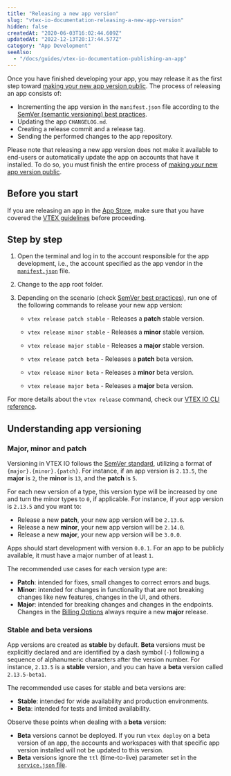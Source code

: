 ```yaml
---
title: "Releasing a new app version"
slug: "vtex-io-documentation-releasing-a-new-app-version"
hidden: false
createdAt: "2020-06-03T16:02:44.609Z"
updatedAt: "2022-12-13T20:17:44.577Z"
category: "App Development"
seeAlso:
  - "/docs/guides/vtex-io-documentation-publishing-an-app"
---
```


Once you have finished developing your app, you may release it as the first step toward [making your new app version public](https://developers.vtex.com/docs/guides/vtex-io-documentation-making-your-new-app-version-publicly-available). The process of releasing an app consists of:

- Incrementing the app version in the `manifest.json` file according to the [SemVer (semantic versioning) best practices](https://semver.org/).
- Updating the app `CHANGELOG.md`.
- Creating a release commit and a release tag.
- Sending the performed changes to the app repository.

Please note that releasing a new app version does not make it available to end-users or automatically update the app on accounts that have it installed. To do so, you must finish the entire process of [making your new app version public](https://developers.vtex.com/docs/guides/vtex-io-documentation-making-your-new-app-version-publicly-available).

## Before you start

If you are releasing an app in the [App Store](https://apps.vtex.com/), make sure that you have covered the [VTEX guidelines](https://developers.vtex.com/docs/guides/vtex-io-documentation-homologation-requirements-for-vtex-app-store) before proceeding.

## Step by step

1. Open the terminal and log in to the account responsible for the app development, i.e., the account specified as the app vendor in the [`manifest.json`](https://developers.vtex.com/docs/guides/vtex-io-documentation-manifest) file.
2. Change to the app root folder.
3. Depending on the scenario (check [SemVer best practices](https://semver.org/)), run one of the following commands to release your new app version:

   - `vtex release patch stable` - Releases a **patch** stable version.
   - `vtex release minor stable` - Releases a **minor** stable version.
   - `vtex release major stable` - Releases a **major** stable version.

   - `vtex release patch beta` - Releases a **patch** beta version.
   - `vtex release minor beta` - Releases a **minor** beta version.
   - `vtex release major beta` - Releases a **major** beta version.

For more details about the `vtex release` command, check our [VTEX IO CLI reference](https://developers.vtex.com/docs/guides/vtex-io-documentation-vtex-io-cli-command-reference#release).

## Understanding app versioning

### Major, minor and patch

Versioning in VTEX IO follows the [SemVer standard](https://semver.org/), utilizing a format of `{major}.{minor}.{patch}`. For instance, if an app version is `2.13.5`, the **major** is `2`, the **minor** is `13`, and the **patch** is `5`.

For each new version of a type, this version type will be increased by one and turn the minor types to `0`, if applicable. For instance, if your app version is `2.13.5` and you want to:

- Release a new **patch**, your new app version will be `2.13.6`.
- Release a new **minor**, your new app version will be `2.14.0`.
- Release a new **major**, your new app version will be `3.0.0`.

Apps should start development with version `0.0.1`. For an app to be publicly available, it must have a major number of at least `1`.

The recommended use cases for each version type are:

- **Patch**: intended for fixes, small changes to correct errors and bugs.
- **Minor**: intended for changes in functionality that are not breaking changes like new features, changes in the UI, and others.
- **Major**: intended for breaking changes and changes in the endpoints. Changes in the [Billing Options](https://developers.vtex.com/docs/guides/vtex-io-documentation-billing-options) always require a new **major** release.

### Stable and beta versions

App versions are created as **stable** by default. **Beta** versions must be explicitly declared and are identified by a dash symbol (`-`) following a sequence of alphanumeric characters after the version number. For instance, `2.13.5` is a **stable** version, and you can have a **beta** version called `2.13.5-beta1`.

The recommended use cases for stable and beta versions are:

- **Stable**: intended for wide availability and production environments.
- **Beta**: intended for tests and limited availability.

Observe these points when dealing with a **beta** version:

- **Beta** versions cannot be deployed. If you run `vtex deploy` on a beta version of an app, the accounts and workspaces with that specific app version installed will not be updated to this version.
- **Beta** versions ignore the `ttl` (time-to-live) parameter set in the [`service.json` file](https://developers.vtex.com/docs/guides/overview-of-vtex-io-services#the-servicejson-file).
